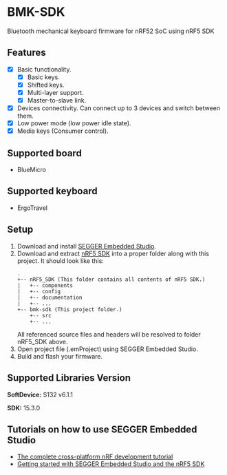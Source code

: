 # BMK-SDK

Bluetooth mechanical keyboard firmware for nRF52 SoC using nRF5 SDK

## Features

* [x] Basic functionality.
    * [x] Basic keys.
    * [x] Shifted keys.
    * [x] Multi-layer support.
    * [x] Master-to-slave link.
* [x] Devices connectivity. Can connect up to 3 devices and switch between them.
* [x] Low power mode (low power idle state).
* [x] Media keys (Consumer control).

## Supported board

* BlueMicro

## Supported keyboard

* ErgoTravel

## Setup

1. Download and install [SEGGER Embedded Studio](https://www.segger.com/products/development-tools/embedded-studio).
2. Download and extract [nRF5 SDK](https://www.nordicsemi.com/Software-and-Tools/Software/nRF5-SDK) into a proper folder along with this project. It should look like this:
    ```
    .
    +-- nRF5_SDK (This folder contains all contents of nRF5 SDK.)
    |   +-- components
    |   +-- config
    |   +-- documentation
    |   +-- ...
    +-- bmk-sdk (This project folder.)
        +-- src
        +-- ...
    ```
    All referenced source files and headers will be resolved to folder nRF5_SDK above.
3. Open project file (.emProject) using SEGGER Embedded Studio.
4. Build and flash your firmware.

## Supported Libraries Version

**SoftDevice:** S132 v6.1.1

**SDK:** 15.3.0

## Tutorials on how to use SEGGER Embedded Studio

* [The complete cross-platform nRF development tutorial](https://www.novelbits.io/cross-platform-nrf-development-tutorial)
* [Getting started with SEGGER Embedded Studio and the nRF5 SDK](https://www.youtube.com/playlist?list=PLx_tBuQ_KSqGHmzdEL2GWEOeix-S5rgTV)
